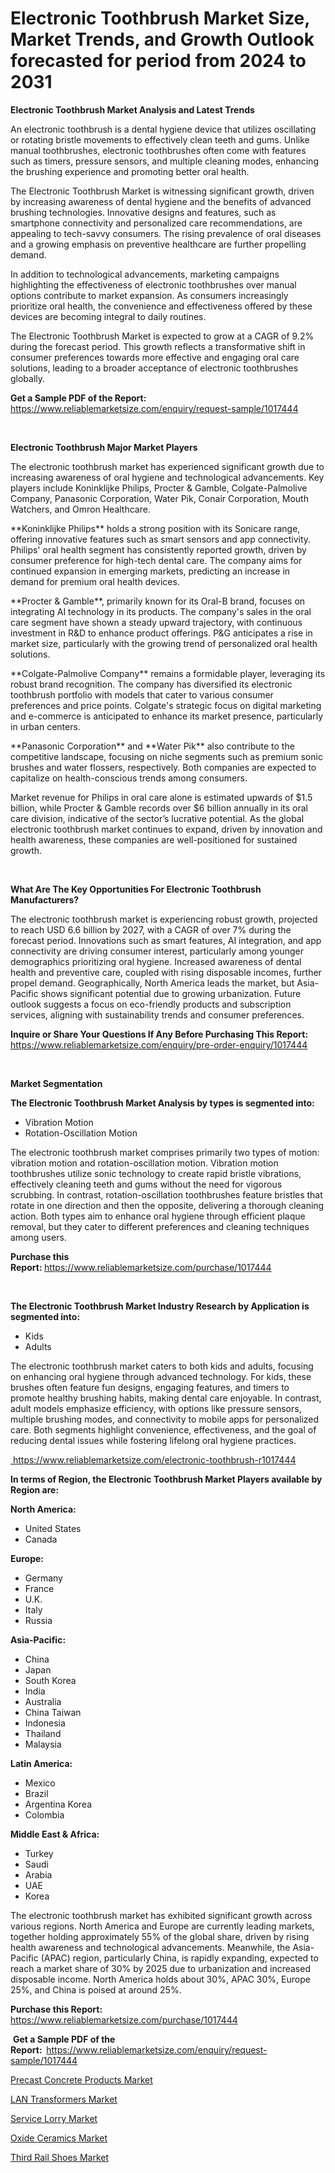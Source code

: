 <p><h1>Electronic Toothbrush Market Size, Market Trends, and Growth Outlook forecasted for period from 2024 to 2031</h1></p><p><strong>Electronic Toothbrush Market Analysis and Latest Trends</strong></p>
<p><p>An electronic toothbrush is a dental hygiene device that utilizes oscillating or rotating bristle movements to effectively clean teeth and gums. Unlike manual toothbrushes, electronic toothbrushes often come with features such as timers, pressure sensors, and multiple cleaning modes, enhancing the brushing experience and promoting better oral health.</p><p>The Electronic Toothbrush Market is witnessing significant growth, driven by increasing awareness of dental hygiene and the benefits of advanced brushing technologies. Innovative designs and features, such as smartphone connectivity and personalized care recommendations, are appealing to tech-savvy consumers. The rising prevalence of oral diseases and a growing emphasis on preventive healthcare are further propelling demand.</p><p>In addition to technological advancements, marketing campaigns highlighting the effectiveness of electronic toothbrushes over manual options contribute to market expansion. As consumers increasingly prioritize oral health, the convenience and effectiveness offered by these devices are becoming integral to daily routines.</p><p>The Electronic Toothbrush Market is expected to grow at a CAGR of 9.2% during the forecast period. This growth reflects a transformative shift in consumer preferences towards more effective and engaging oral care solutions, leading to a broader acceptance of electronic toothbrushes globally.</p></p>
<p><strong>Get a Sample PDF of the Report:&nbsp;</strong> <a href="https://www.reliablemarketsize.com/enquiry/request-sample/1017444">https://www.reliablemarketsize.com/enquiry/request-sample/1017444</a></p>
<p>&nbsp;</p>
<p><strong>Electronic Toothbrush Major Market Players</strong></p>
<p><p>The electronic toothbrush market has experienced significant growth due to increasing awareness of oral hygiene and technological advancements. Key players include Koninklijke Philips, Procter & Gamble, Colgate-Palmolive Company, Panasonic Corporation, Water Pik, Conair Corporation, Mouth Watchers, and Omron Healthcare.</p><p>**Koninklijke Philips** holds a strong position with its Sonicare range, offering innovative features such as smart sensors and app connectivity. Philips' oral health segment has consistently reported growth, driven by consumer preference for high-tech dental care. The company aims for continued expansion in emerging markets, predicting an increase in demand for premium oral health devices.</p><p>**Procter & Gamble**, primarily known for its Oral-B brand, focuses on integrating AI technology in its products. The company's sales in the oral care segment have shown a steady upward trajectory, with continuous investment in R&D to enhance product offerings. P&G anticipates a rise in market size, particularly with the growing trend of personalized oral health solutions.</p><p>**Colgate-Palmolive Company** remains a formidable player, leveraging its robust brand recognition. The company has diversified its electronic toothbrush portfolio with models that cater to various consumer preferences and price points. Colgate's strategic focus on digital marketing and e-commerce is anticipated to enhance its market presence, particularly in urban centers.</p><p>**Panasonic Corporation** and **Water Pik** also contribute to the competitive landscape, focusing on niche segments such as premium sonic brushes and water flossers, respectively. Both companies are expected to capitalize on health-conscious trends among consumers.</p><p>Market revenue for Philips in oral care alone is estimated upwards of $1.5 billion, while Procter & Gamble records over $6 billion annually in its oral care division, indicative of the sector’s lucrative potential. As the global electronic toothbrush market continues to expand, driven by innovation and health awareness, these companies are well-positioned for sustained growth.</p></p>
<p>&nbsp;</p>
<p><strong>What Are The Key Opportunities For Electronic Toothbrush Manufacturers?</strong></p>
<p><p>The electronic toothbrush market is experiencing robust growth, projected to reach USD 6.6 billion by 2027, with a CAGR of over 7% during the forecast period. Innovations such as smart features, AI integration, and app connectivity are driving consumer interest, particularly among younger demographics prioritizing oral hygiene. Increased awareness of dental health and preventive care, coupled with rising disposable incomes, further propel demand. Geographically, North America leads the market, but Asia-Pacific shows significant potential due to growing urbanization. Future outlook suggests a focus on eco-friendly products and subscription services, aligning with sustainability trends and consumer preferences.</p></p>
<p><strong>Inquire or Share Your Questions If Any Before Purchasing This Report:</strong> <a href="https://www.reliablemarketsize.com/enquiry/pre-order-enquiry/1017444">https://www.reliablemarketsize.com/enquiry/pre-order-enquiry/1017444</a></p>
<p>&nbsp;</p>
<p><strong>Market Segmentation</strong></p>
<p><strong>The Electronic Toothbrush Market Analysis by types is segmented into:</strong></p>
<p><ul><li>Vibration Motion</li><li>Rotation-Oscillation Motion</li></ul></p>
<p><p>The electronic toothbrush market comprises primarily two types of motion: vibration motion and rotation-oscillation motion. Vibration motion toothbrushes utilize sonic technology to create rapid bristle vibrations, effectively cleaning teeth and gums without the need for vigorous scrubbing. In contrast, rotation-oscillation toothbrushes feature bristles that rotate in one direction and then the opposite, delivering a thorough cleaning action. Both types aim to enhance oral hygiene through efficient plaque removal, but they cater to different preferences and cleaning techniques among users.</p></p>
<p><strong>Purchase this Report:&nbsp;</strong><a href="https://www.reliablemarketsize.com/purchase/1017444">https://www.reliablemarketsize.com/purchase/1017444</a></p>
<p>&nbsp;</p>
<p><strong>The Electronic Toothbrush Market Industry Research by Application is segmented into:</strong></p>
<p><ul><li>Kids</li><li>Adults</li></ul></p>
<p><p>The electronic toothbrush market caters to both kids and adults, focusing on enhancing oral hygiene through advanced technology. For kids, these brushes often feature fun designs, engaging features, and timers to promote healthy brushing habits, making dental care enjoyable. In contrast, adult models emphasize efficiency, with options like pressure sensors, multiple brushing modes, and connectivity to mobile apps for personalized care. Both segments highlight convenience, effectiveness, and the goal of reducing dental issues while fostering lifelong oral hygiene practices.</p></p>
<p><a href="https://www.reliablemarketsize.com/electronic-toothbrush-r1017444">&nbsp;https://www.reliablemarketsize.com/electronic-toothbrush-r1017444</a></p>
<p><strong>In terms of Region, the Electronic Toothbrush Market Players available by Region are:</strong></p>
<p>
    <p> <strong> North America: </strong>
        <ul>
            <li>United States</li>
            <li>Canada</li>
        </ul>
        </p> 
    <p> <strong> Europe: </strong>
        <ul>
            <li>Germany</li>
            <li>France</li>
            <li>U.K.</li>
            <li>Italy</li>
            <li>Russia</li>
        </ul>
        </p> 
    <p> <strong> Asia-Pacific: </strong>
        <ul>
            <li>China</li>
            <li>Japan</li>
            <li>South Korea</li>
            <li>India</li>
            <li>Australia</li>
            <li>China Taiwan</li>
            <li>Indonesia</li>
            <li>Thailand</li>
            <li>Malaysia</li>
        </ul>
        </p> 
    <p> <strong> Latin America: </strong>
        <ul>
            <li>Mexico</li>
            <li>Brazil</li>
            <li>Argentina Korea</li>
            <li>Colombia</li>
        </ul>
        </p> 
    <p> <strong> Middle East & Africa: </strong>
        <ul>
            <li>Turkey</li>
            <li>Saudi</li>
            <li>Arabia</li>
            <li>UAE</li>
            <li>Korea</li>
        </ul>
    </p>
    </p>
<p><p>The electronic toothbrush market has exhibited significant growth across various regions. North America and Europe are currently leading markets, together holding approximately 55% of the global share, driven by rising health awareness and technological advancements. Meanwhile, the Asia-Pacific (APAC) region, particularly China, is rapidly expanding, expected to reach a market share of 30% by 2025 due to urbanization and increased disposable income. North America holds about 30%, APAC 30%, Europe 25%, and China is poised at around 25%.</p></p>
<p><strong>Purchase this Report: </strong><a href="https://www.reliablemarketsize.com/purchase/1017444">https://www.reliablemarketsize.com/purchase/1017444</a></p>
<p>&nbsp;<strong>Get a Sample PDF of the Report:&nbsp;&nbsp;</strong><a href="https://www.reliablemarketsize.com/enquiry/request-sample/1017444">https://www.reliablemarketsize.com/enquiry/request-sample/1017444</a></p>
<p><strong></strong></p>
<p><p><a href="https://issuu.com/reportprime-2/docs/precast-concrete-products-market-si_b831d0afdef2d6">Precast Concrete Products Market</a></p><p><a href="https://medium.com/@jsksk366/the-lan-transformers-market-has-witnessed-significant-growth-in-recent-years-and-this-trend-is-94598c01ba39">LAN Transformers Market</a></p><p><a href="https://medium.com/@mayrussel2007/the-service-lorry-industry-analysis-report-offers-a-comprehensive-and-current-examination-of-the-43b761530a08">Service Lorry Market</a></p><p><a href="https://issuu.com/reportprime-2/docs/oxide-ceramics-market-size-2030.ppt_ee60bbf27e6af7">Oxide Ceramics Market</a></p><p><a href="https://www.linkedin.com/pulse/global-third-rail-shoes-market-size-trends-analysis-regional-xdete?trackingId=zNpBe2eTQyyopCPELAq%2FTA%3D%3D">Third Rail Shoes Market</a></p></p>